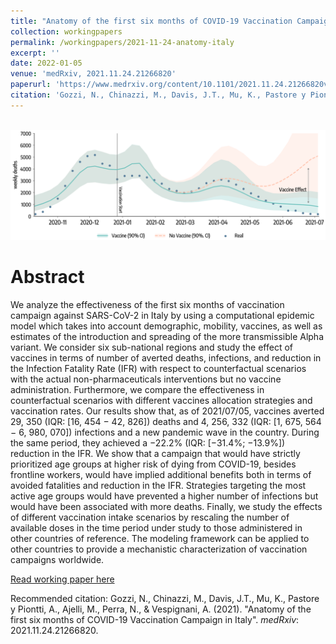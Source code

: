 ```yaml
---
title: "Anatomy of the first six months of COVID-19 Vaccination Campaign in Italy"
collection: workingpapers
permalink: /workingpapers/2021-11-24-anatomy-italy
excerpt: ''
date: 2022-01-05
venue: 'medRxiv, 2021.11.24.21266820'
paperurl: 'https://www.medrxiv.org/content/10.1101/2021.11.24.21266820v1'
citation: 'Gozzi, N., Chinazzi, M., Davis, J.T., Mu, K., Pastore y Piontti, A., Ajelli, M., Perra, N., & Vespignani, A. (2021). medRxiv, 2021.11.24.21266820'
---
```


<br/><img src='/images/anatomy-italy.png'>


# Abstract
We analyze the effectiveness of the first six months of vaccination campaign against SARS-CoV-2 in Italy by using a computational epidemic model which takes into account demographic, mobility, vaccines, as well as estimates of the introduction and spreading of the more transmissible Alpha variant. We consider six sub-national regions and study the effect of vaccines in terms of number of averted deaths, infections, and reduction in the Infection Fatality Rate (IFR) with respect to counterfactual scenarios with the actual non-pharmaceuticals interventions but no vaccine administration. Furthermore, we compare the effectiveness in counterfactual scenarios with different vaccines allocation strategies and vaccination rates. Our results show that, as of 2021/07/05, vaccines averted 29, 350 (IQR: [16, 454 − 42, 826]) deaths and 4, 256, 332 (IQR: [1, 675, 564 − 6, 980, 070]) infections and a new pandemic wave in the country. During the same period, they achieved a −22.2% (IQR: [−31.4%; −13.9%]) reduction in the IFR. We show that a campaign that would have strictly prioritized age groups at higher risk of dying from COVID-19, besides frontline workers, would have implied additional benefits both in terms of avoided fatalities and reduction in the IFR. Strategies targeting the most active age groups would have prevented a higher number of infections but would have been associated with more deaths. Finally, we study the effects of different vaccination intake scenarios by rescaling the number of available doses in the time period under study to those administered in other countries of reference. The modeling framework can be applied to other countries to provide a mechanistic characterization of vaccination campaigns worldwide.


[Read working paper here](https://www.medrxiv.org/content/10.1101/2021.11.24.21266820v1)

Recommended citation: Gozzi, N., Chinazzi, M., Davis, J.T., Mu, K., Pastore y Piontti, A., Ajelli, M., Perra, N., & Vespignani, A. (2021). &quot;Anatomy of the first six months of COVID-19 Vaccination Campaign in Italy&quot;. <i>medRxiv</i>: 2021.11.24.21266820. 



